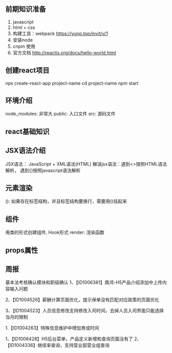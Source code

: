 ## 前期知识准备
1. javascript
2. html + css
3. 构建工具：webpack  https://yunp.top/invit/v/1
4. 安装node
5. cnpm 使用
6. 官方文档 http://reactjs.org/docs/hello-world.html

## 创建react项目
npx create-react-app project-name
cd project-name
npm start

## 环境介绍
node_modules: 非常大
public: 入口文件
src: 源码文件

## react基础知识
## JSX语法介绍
JSX语法： JavaScript + XML语法(HTML)
解读jsx语法：遇到<>按照HTML语法解析， 遇到{}按照javascript语法解析 

## 元素渲染
(): 如果存在标签结构，并且标签结构要换行，需要用()括起来

## 组件
用类的形式创建组件, Hook形式
render: 渲染函数

## props属性


## 周报
基本法考核确认模块和职级确认
1、【ID1006381】鼎鸿-H5产品介绍添加中上传内容输入问题

2、【ID1004526】薪酬计算页面优化，提示保单没有匹配对应政策的页面优化

3、【ID1004523】人员信息修改支持修改入司时间，去掉人员入司界面只能选择当月的限制

1.【ID1004263】特殊信息维护中增加育成时间
<!-- 2、【ID1006362】产品维护中修改页面，产品分类1、产品分类2、产品分类3，对应枚举不对 -->
1、【ID1006428】H5后台菜单，产品定义新增和查询页面没有了
2、【ID1004336】继续率查询，支持营业部营业组查询
